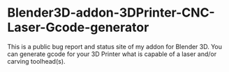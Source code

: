 # Blender3D-addon-3DPrinter-CNC-Laser-Gcode-generator
This is a public bug report and status site of my addon for Blender 3D. You can generate gcode for your 3D Printer what is capable of a laser and/or carving toolhead(s).
